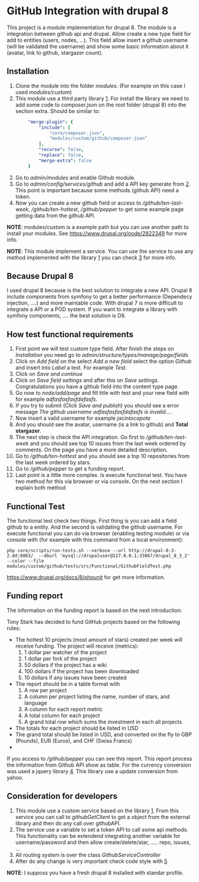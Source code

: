 # GitHub Integration with drupal 8

This project is a module implementation for drupal 8. The module is a integration between github api and drupal. Allow create a new type field for add to entities (users, nodes, ...). This field allow insert a github username (will be validated the username) and show some basic information about it (avatar, link to github, stargazer count).

## Installation

1. Clone the module into the folder *modules*. (For example on this case I used *modules/custom*)
1. This module use a third party library [1]. For install the library we need to add some code to composer.json on the root folder (drupal 8) into the section extra. Should be similar to:
```yml
        "merge-plugin": {
            "include": [
                "core/composer.json",
                "modules/custom/github/composer.json"
            ],
            "recurse": false,
            "replace": false,
            "merge-extra": false
        }
```
2. Go to *admin/modules* and enable Github module.
3. Go to *admin/config/services/github* and add a API key generate from [2]. This point is important because some methods (github API) need a token.
4. Now you can create a new github field or access to */github/ten-last-week*, */github/ten-hottest*, */github/pepper* to get some example page getting data from the github API.

**NOTE**: modules/custom is a example path but you can use another path to install your modules. See https://www.drupal.org/node/2822349 for more info.

**NOTE**: This module implement a service. You can use the service to use any method implemented with the library [1] you can check [3] for more info.

## Because Drupal 8

I used drupal 8 because is the best solution to integrate a new API. Drupal 8 include components from symfony to get a better performance (Dependecy injection, ....) and more maintable code.
With drupal 7 is more difficult to integrate a API or a POD system. If you want to integrate a library with symfony components, .... the best solution is D8.

## How test functional requirements

1. First point we will test custom type field. After finish the steps on *Installation* you need go to *admin/structure/types/manage/page/fields*
2. Click on *Add field* on the select *Add a new field* select the option *Github* and insert into *Label* a text. For example *Test*.
3. Click on *Save and continue*
4. Click on *Save field settings* and after this on *Save settings*. Congratulations you have a github field into the content type page.
5. Go now to *node/add/page* and fill title with test and your new field with for example *adfasfasfasfdafasfs*.
6. If you try to submit (Click *Save and publish*) you should see a error message *The github username adfasfasfasfdafasfs is invalid....*
7. Now insert a valid username for example *jacintocapote*
8. And you should see the avatar, username (is a link to github) and **Total stargazer**.
9. The next step is check the API integration. Go first to */github/ten-last-week* and you should see top 10 issues from the last week ordered by comments. On the page you have a more detailed description.
10. Go to */github/ten-hottest* and you should see a top 10 repositories from the last week ordered by stars.
11. Go to */github/pepper* to get a funding report.
12. Last point is a little more complex. Is execute functional test. You have two method for this via browser or via console. On the next section I explain both method

## Functional Test

The functional test check two things. First thing is you can add a field github to a entity. And the second is validating the github username. For execute functional you can do via browser (enabling testing module) or via console with (for example with this command from a local environment):
```
php core/scripts/run-tests.sh --verbose --url http://drupal-8-3-2.dd:8083/  --dburl 'mysql://drupaluser@127.0.0.1:33067/drupal_8_3_2' --color --file modules/custom/github/tests/src/Functional/GithubFieldTest.php
```
https://www.drupal.org/docs/8/phpunit for get more information.

## Funding report

The information on the funding report is based on the next introduction:

Tony Stark has decided to fund GitHub projects based on the following rules:
* The hottest 10 projects (most amount of stars) created per week will receive funding. The project will receive (metrics):
  1. 1 dollar per watcher of the project
  2. 1 dollar per fork of the project
  3. 50 dollars if the project has a wiki
  4. 100 dollars if the project has been downloaded
  5. 10 dollars if any issues have been created
* The report should be in a table format with 
  1. A row per project 
  2. A column per project listing the name, number of stars, and language
  3. A column for each report metric
  5. A total column for each project
  6. A grand total row which sums the investment in each all projects
* The totals for each project should be listed in USD
* The grand total should be listed in USD, and converted on the fly to GBP (Pounds), EUR (Euros), and CHF (Swiss Francs)
* 
If you access to */github/pepper* you can see this report. This report process the information from Github API show as table. For the currency conversion was used a jquery library [4]. This library use a update conversion from yahoo.

## Consideration for developers

1. This module use a custom service based on the library [1]. From this service you can call to *githubGetClient* to get a object from the external library and then do any call over githubAPI.
2. The service use a variable to set a token API to call some api methods. This functionality can be extendend integrating another variable for username/password and then allow create/delete/star, ..... repo, issues, ...
3. All routing system is over the class *GithubServiceController*
4. After do any change is very important check code style with [5]

**NOTE**: I supposs you have a fresh drupal 8 installed with standar profile.

[1]: https://github.com/KnpLabs/php-github-api
[2]: https://github.com/settings/tokens
[3]: https://github.com/KnpLabs/php-github-api/tree/master/doc
[4]: http://curry.netyou.co.il/demo/
[5]: https://www.drupal.org/node/1587138
